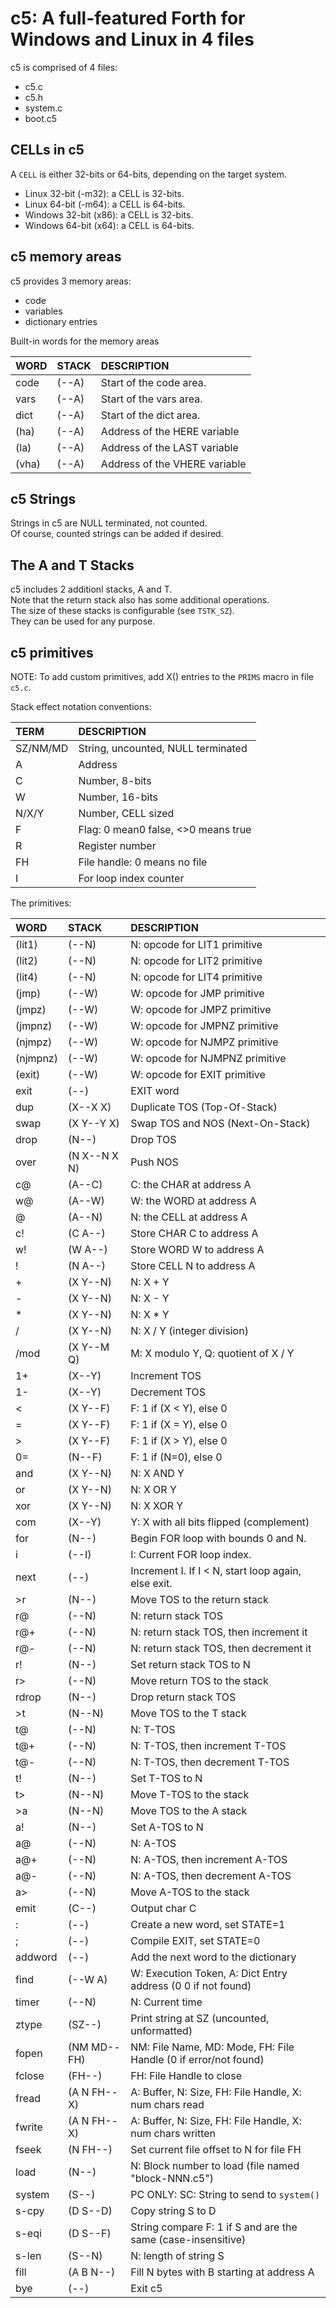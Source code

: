 # c5: A full-featured Forth for Windows and Linux in 4 files

c5 is comprised of 4 files:
- c5.c
- c5.h
- system.c
- boot.c5

## CELLs in c5
A `CELL` is either 32-bits or 64-bits, depending on the target system.
- Linux 32-bit (-m32): a CELL is 32-bits.
- Linux 64-bit (-m64): a CELL is 64-bits.
- Windows 32-bit (x86): a CELL is 32-bits.
- Windows 64-bit (x64): a CELL is 64-bits.

## c5 memory areas
c5 provides 3 memory areas:
- code
- variables
- dictionary entries

Built-in words for the memory areas

| WORD       | STACK   | DESCRIPTION |
|:--         |:--      |:--          |
| code       | (--A)   | Start of the code area. |
| vars       | (--A)   | Start of the vars area. |
| dict       | (--A)   | Start of the dict area. |
| (ha)       | (--A)   | Address of the HERE variable |
| (la)       | (--A)   | Address of the LAST variable |
| (vha)      | (--A)   | Address of the VHERE variable |

## c5 Strings
Strings in c5 are NULL terminated, not counted.<br/>
Of course, counted strings can be added if desired.<br/>

## The A and T Stacks
c5 includes 2 additionl stacks, A and T.<br/>
Note that the return stack also has some additional operations.<br/>
The size of these stacks is configurable (see `TSTK_SZ`).<br/>
They can be used for any purpose.<br/>

## c5 primitives
NOTE: To add custom primitives, add X() entries to the `PRIMS` macro in file `c5.c`.

Stack effect notation conventions:

| TERM     | DESCRIPTION |
|:--       |:-- |
| SZ/NM/MD | String, uncounted, NULL terminated |
| A        | Address |
| C        | Number, 8-bits |
| W        | Number, 16-bits |
| N/X/Y    | Number, CELL sized |
| F        | Flag: 0 mean0 false, <>0 means true |
| R        | Register number |
| FH       | File handle: 0 means no file |
| I        | For loop index counter |

The primitives:

| WORD      | STACK        | DESCRIPTION |
|:--        |:--           |:-- |
| (lit1)    | (--N)        | N: opcode for LIT1 primitive |
| (lit2)    | (--N)        | N: opcode for LIT2 primitive |
| (lit4)    | (--N)        | N: opcode for LIT4 primitive |
| (jmp)     | (--W)        | W: opcode for JMP primitive |
| (jmpz)    | (--W)        | W: opcode for JMPZ primitive |
| (jmpnz)   | (--W)        | W: opcode for JMPNZ primitive |
| (njmpz)   | (--W)        | W: opcode for NJMPZ primitive |
| (njmpnz)  | (--W)        | W: opcode for NJMPNZ primitive |
| (exit)    | (--W)        | W: opcode for EXIT primitive |
| exit      | (--)         | EXIT word |
| dup       | (X--X X)     | Duplicate TOS (Top-Of-Stack) |
| swap      | (X Y--Y X)   | Swap TOS and NOS (Next-On-Stack) |
| drop      | (N--)        | Drop TOS |
| over      | (N X--N X N) | Push NOS |
| c@        | (A--C)       | C: the CHAR at address A |
| w@        | (A--W)       | W: the WORD at address A |
| @         | (A--N)       | N: the CELL at address A |
| c!        | (C A--)      | Store CHAR C to address A |
| w!        | (W A--)      | Store WORD W to address A |
| !         | (N A--)      | Store CELL N to address A |
| +         | (X Y--N)     | N: X + Y |
| -         | (X Y--N)     | N: X - Y |
| *         | (X Y--N)     | N: X * Y |
| /         | (X Y--N)     | N: X / Y (integer division) |
| /mod      | (X Y--M Q)   | M: X modulo Y, Q: quotient of X / Y |
| 1+        | (X--Y)       | Increment TOS |
| 1-        | (X--Y)       | Decrement TOS |
| <         | (X Y--F)     | F: 1 if (X < Y), else 0 |
| =         | (X Y--F)     | F: 1 if (X = Y), else 0 |
| >         | (X Y--F)     | F: 1 if (X > Y), else 0 |
| 0=        | (N--F)       | F: 1 if (N=0), else 0 |
| and       | (X Y--N)     | N: X AND Y |
| or        | (X Y--N)     | N: X OR  Y |
| xor       | (X Y--N)     | N: X XOR Y |
| com       | (X--Y)       | Y: X with all bits flipped (complement) |
| for       | (N--)        | Begin FOR loop with bounds 0 and N. |
| i         | (--I)        | I: Current FOR loop index. |
| next      | (--)         | Increment I. If I < N, start loop again, else exit. |
| >r        | (N--)        | Move TOS to the return stack |
| r@        | (--N)        | N: return stack TOS |
| r@+       | (--N)        | N: return stack TOS, then increment it |
| r@-       | (--N)        | N: return stack TOS, then decrement it |
| r!        | (N--)        | Set return stack TOS to N |
| r>        | (--N)        | Move return TOS to the stack |
| rdrop     | (N--)        | Drop return stack TOS |
| >t        | (N--N)       | Move TOS to the T stack |
| t@        | (--N)        | N: T-TOS |
| t@+       | (--N)        | N: T-TOS, then increment T-TOS |
| t@-       | (--N)        | N: T-TOS, then decrement T-TOS |
| t!        | (N--)        | Set T-TOS to N |
| t>        | (N--N)       | Move T-TOS to the stack |
| >a        | (N--N)       | Move TOS to the A stack |
| a!        | (N--)        | Set A-TOS to N |
| a@        | (--N)        | N: A-TOS |
| a@+       | (--N)        | N: A-TOS, then increment A-TOS |
| a@-       | (--N)        | N: A-TOS, then decrement A-TOS |
| a>        | (--N)        | Move A-TOS to the stack |
| emit      | (C--)        | Output char C |
| :         | (--)         | Create a new word, set STATE=1 |
| ;         | (--)         | Compile EXIT, set STATE=0 |
| addword   | (--)         | Add the next word to the dictionary |
| find      | (--W A)      | W: Execution Token, A: Dict Entry address (0 0 if not found) |
| timer     | (--N)        | N: Current time |
| ztype     | (SZ--)       | Print string at SZ (uncounted, unformatted) |
| fopen     | (NM MD--FH)  | NM: File Name, MD: Mode, FH: File Handle (0 if error/not found) |
| fclose    | (FH--)       | FH: File Handle to close |
| fread     | (A N FH--X)  | A: Buffer, N: Size, FH: File Handle, X: num chars read |
| fwrite    | (A N FH--X)  | A: Buffer, N: Size, FH: File Handle, X: num chars written |
| fseek     | (N FH--)     | Set current file offset to N for file FH |
| load      | (N--)        | N: Block number to load (file named "block-NNN.c5") |
| system    | (S--)        | PC ONLY: SC: String to send to `system()` |
| s-cpy     | (D S--D)     | Copy string S to D |
| s-eqi     | (D S--F)     | String compare F: 1 if S and are the same (case-insensitive) |
| s-len     | (S--N)       | N: length of string S |
| fill      | (A B N--)    | Fill N bytes with B starting at address A |
| bye       | (--)         | Exit c5 |
